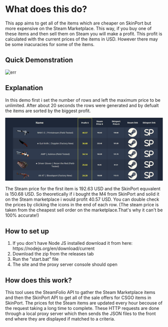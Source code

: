 <h1>What does this do?</h1>
<p>This app aims to get all of the items which are cheaper on SkinPort but more expensive on the Steam Marketplace. This way, if you buy one of these items and then sell them on Steam you will make a profit. This profit is calculated with the current prices of the items in USD. However there may be some inacuracies for some of the items.</p>
<h2>Quick Demonstration</h2>
<img src="./screenshots/demo.gif" alt="err">
<h2>Explanation</h2>
<p>In this demo first i set the number of rows and left the maximum price to be unlimited. After about 20 seconds the rows were generated and by defualt the items are sorted by the biggest profit.</p>
<img src="./screenshots/scrshot1.png" alt="err">
<p>The Steam price for the first item is 192.63 USD and the SkinPort equvalent is 150.68 USD. So theoretically if i bought the M4 from SkinPort and solid it on the Steam marketplace i would profit 40.57 USD. You can double check the prices by clicking the icons in the end of each row. (The steam price is taken from the cheapest sell order on the marketplace.That's why it can't be 100% accurate!)</p>
<h2>How to set up</h2>
<ol>
  <li>If you don't have Node JS installed download it from here: https://nodejs.org/en/download/current</li>
  <li>Download the zip from the releases tab</li>
   <li>Run the "start.bat" file</li>
  <li>The site and the proxy server console should open</li>
</ol>
<h2>How does this work?</h2>
<p>This tool uses the SteamFolio API to gather the Steam Marketplace items and then the SkinPort API to get all of the sale offers for CSGO items in SkinPort. The prices fot the Steam items are updated every hour becouse of the request taking a long time to complete. These HTTP requests are done through a local proxy server which then sends the JSON files to the front end where they are displayed if matched to a criteria.</p>
